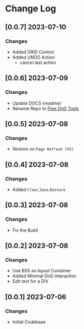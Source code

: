 # Change Log

## [0.0.7] 2023-07-10
### Changes

- Added GRID Control
- Added UNDO Action
  - cancel last action

## [0.0.6] 2023-07-09
### Changes

- Update DOCS (readme)
- Rename Repo to [Free DnD Tools](https://github.com/app-generator/opensource-dnd-tools)

## [0.0.5] 2023-07-08
### Changes

- Restore on `Page Refresh (F5)`

## [0.0.4] 2023-07-08
### Changes

- Added `Clear`,`Save`,`Restore`

## [0.0.3] 2023-07-08
### Changes

- Fix the Build

## [0.0.2] 2023-07-08
### Changes

- Use BS5 as layout Container
- Added Minimal DnD interaction 
- Edit text for a DIV

## [0.0.1] 2023-07-06
### Changes

- Initial Codebase
